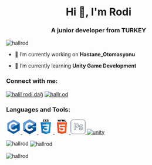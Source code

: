 <h1 align="center">Hi 👋, I'm Rodi</h1>
<h3 align="center">A junior developer from TURKEY</h3>

<p align="left"> <img src="https://komarev.com/ghpvc/?username=hallrod&label=Profile%20views&color=0e75b6&style=flat" alt="hallrod" /> </p>

- 🔭 I’m currently working on **Hastane_Otomasyonu**

- 🌱 I’m currently learning **Unity Game Development**

<h3 align="left">Connect with me:</h3>
<p align="left">
<a href="https://linkedin.com/in/halil rodi dağ" target="blank"><img align="center" src="https://raw.githubusercontent.com/rahuldkjain/github-profile-readme-generator/master/src/images/icons/Social/linked-in-alt.svg" alt="halil rodi dağ" height="30" width="40" /></a>
<a href="https://instagram.com/hallr.od" target="blank"><img align="center" src="https://raw.githubusercontent.com/rahuldkjain/github-profile-readme-generator/master/src/images/icons/Social/instagram.svg" alt="hallr.od" height="30" width="40" /></a>
</p>

<h3 align="left">Languages and Tools:</h3>
<p align="left"> <a href="https://www.cprogramming.com/" target="_blank" rel="noreferrer"> <img src="https://raw.githubusercontent.com/devicons/devicon/master/icons/c/c-original.svg" alt="c" width="40" height="40"/> </a> <a href="https://www.w3schools.com/cpp/" target="_blank" rel="noreferrer"> <img src="https://raw.githubusercontent.com/devicons/devicon/master/icons/cplusplus/cplusplus-original.svg" alt="cplusplus" width="40" height="40"/> </a> <a href="https://www.w3schools.com/css/" target="_blank" rel="noreferrer"> <img src="https://raw.githubusercontent.com/devicons/devicon/master/icons/css3/css3-original-wordmark.svg" alt="css3" width="40" height="40"/> </a> <a href="https://www.w3.org/html/" target="_blank" rel="noreferrer"> <img src="https://raw.githubusercontent.com/devicons/devicon/master/icons/html5/html5-original-wordmark.svg" alt="html5" width="40" height="40"/> </a> <a href="https://www.photoshop.com/en" target="_blank" rel="noreferrer"> <img src="https://raw.githubusercontent.com/devicons/devicon/master/icons/photoshop/photoshop-line.svg" alt="photoshop" width="40" height="40"/> </a> <a href="https://unity.com/" target="_blank" rel="noreferrer"> <img src="https://www.vectorlogo.zone/logos/unity3d/unity3d-icon.svg" alt="unity" width="40" height="40"/> </a> </p>

<p><img align="left" src="https://github-readme-stats.vercel.app/api/top-langs?username=hallrod&show_icons=true&locale=en&layout=compact" alt="hallrod" /></p>

<p>&nbsp;<img align="center" src="https://github-readme-stats.vercel.app/api?username=hallrod&show_icons=true&locale=en" alt="hallrod" /></p>

<p><img align="center" src="https://github-readme-streak-stats.herokuapp.com/?user=hallrod&" alt="hallrod" /></p>
